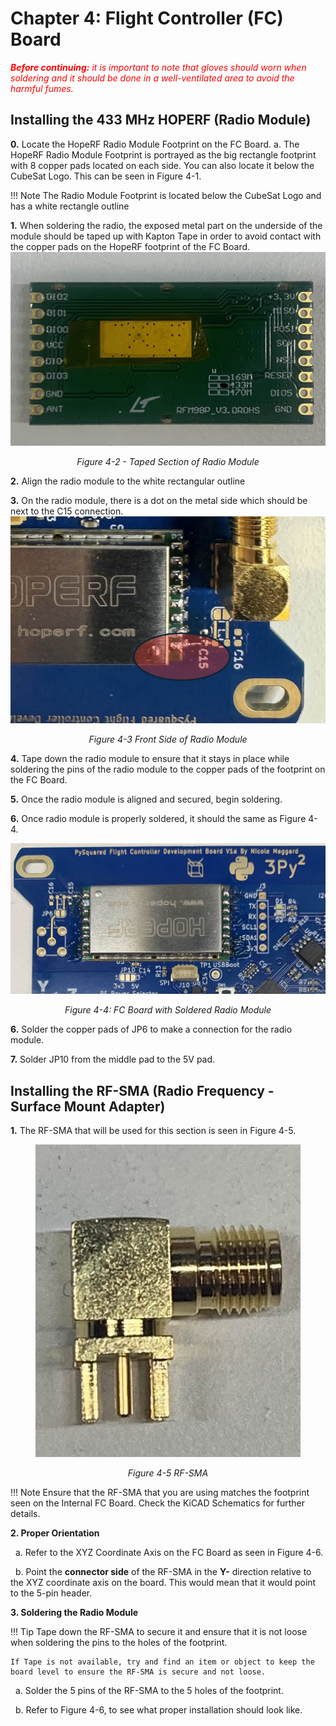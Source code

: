 # Chapter 4: Flight Controller (FC) Board 
<span style="color:red">***Before continuing:** it is important to note that gloves should worn when soldering and it should be done in a well-ventilated area to avoid the harmful fumes.*</span>

## Installing the 433 MHz HOPERF (Radio Module)

**0.** Locate the HopeRF Radio Module Footprint on the FC Board.
  a. The HopeRF Radio Module Footprint is portrayed as the big rectangle footprint with 8 copper pads located on each side. You can also locate it below the CubeSat Logo. This can be seen in Figure 4-1.

!!! Note
    The Radio Module Footprint is located below the CubeSat Logo and has a white rectangle outline

**1.** When soldering the radio, the exposed metal part on the underside of the module should be taped up with Kapton Tape in order to avoid contact with the copper pads on the HopeRF footprint of the FC Board.
![Figure 4-2](images/radiota.jpeg)
  *<p align="center"> Figure 4-2 - Taped Section of Radio Module</p>*

**2.** Align the radio module to the white rectangular outline 

**3.** On the radio module, there is a dot on the metal side which should be next to the C15 connection.
![Figure 4-3](images/radioc15.png) 
 *<p align="center">Figure 4-3 Front Side of Radio Module </p>*

**4.** Tape down the radio module to ensure that it stays in place while soldering the pins of the radio module to the copper pads of the footprint on the FC Board.

**5.** Once the radio module is aligned and secured, begin soldering.

**6.** Once radio module is properly soldered, it should the same as Figure 4-4.

![Figure 4-4](images/radiofc.jpeg)
*<p align="center">Figure 4-4: FC Board with Soldered Radio Module</p>*

**6.** Solder the copper pads of JP6 to make a connection for the radio module.

**7.** Solder JP10 from the middle pad to the 5V pad.


## Installing the RF-SMA (Radio Frequency - Surface Mount Adapter)

**1.** The RF-SMA that will be used for this section is seen in Figure 4-5.
  <figure>
    <img src="images/RFMA.jpeg"width="500" height="500">
  </figure>
  
  *<p align="center">Figure 4-5 RF-SMA</p>*

!!! Note
    Ensure that the RF-SMA that you are using matches the footprint seen on the Internal FC Board. Check the KiCAD Schematics for further details.

**2. Proper Orientation**

&nbsp;  a. Refer to the XYZ Coordinate Axis on the FC Board as seen in Figure 4-6. 

&nbsp; b. Point the **connector side** of the RF-SMA in the **Y-** direction relative to the XYZ coordinate axis on the board. This would mean that it would point to the 5-pin header.

**3. Soldering the Radio Module** 

!!! Tip 
    Tape down the RF-SMA to secure it and ensure that it is not loose when soldering the pins to the holes of the footprint.
    
    If Tape is not available, try and find an item or object to keep the board level to ensure the RF-SMA is secure and not loose.

&nbsp; a. Solder the 5 pins of the RF-SMA to the 5 holes of the footprint.

&nbsp; b. Refer to Figure 4-6, to see what proper installation should look like.

